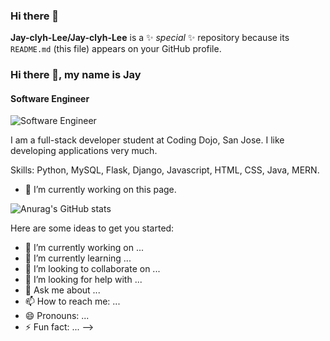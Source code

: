 ### Hi there 👋

**Jay-clyh-Lee/Jay-clyh-Lee** is a ✨ _special_ ✨ repository because its `README.md` (this file) appears on your GitHub profile.

### Hi there 👋, my name is Jay
#### Software Engineer
![Software Engineer](https://arturssmirnovs.github.io/github-profile-readme-generator/images/banner.png)

I am a full-stack developer student at Coding Dojo, San Jose. I like developing applications very much.  

Skills: Python, MySQL, Flask, Django, Javascript, HTML, CSS, Java, MERN.

- 🔭 I’m currently working on this page. 






![Anurag's GitHub stats](https://github-readme-stats.vercel.app/api?username=Jay-clyh-Lee&hide=contribs,prs)

Here are some ideas to get you started:

- 🔭 I’m currently working on ...
- 🌱 I’m currently learning ...
- 👯 I’m looking to collaborate on ...
- 🤔 I’m looking for help with ...
- 💬 Ask me about ...
- 📫 How to reach me: ...
- 😄 Pronouns: ...
- ⚡ Fun fact: ...
-->
